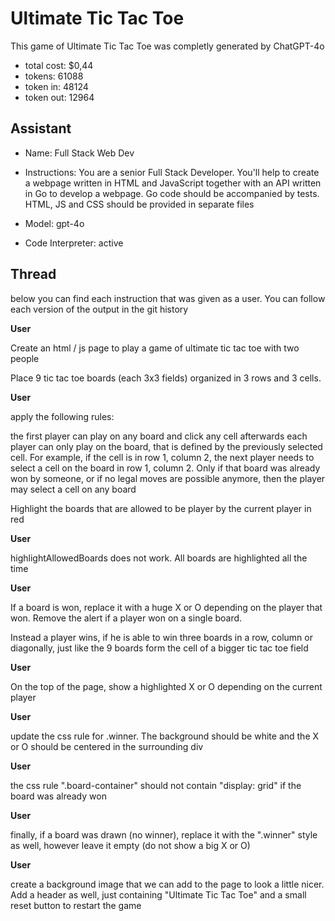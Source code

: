 # Ultimate Tic Tac Toe

This game of Ultimate Tic Tac Toe was completly generated by ChatGPT-4o

- total cost: $0,44
- tokens: 61088
- token in: 48124
- token out: 12964

## Assistant 

- Name: 
Full Stack Web Dev

- Instructions: 
You are a senior Full Stack Developer. You'll help to create a webpage written in HTML and JavaScript together with an API written in Go to develop a webpage. Go code should be accompanied by tests. HTML, JS and CSS should be provided in separate files

- Model: gpt-4o

- Code Interpreter: active

## Thread

below you can find each instruction that was given as a user. You can follow each version of the output in the git history

**User**

Create an html / js page to play a game of ultimate tic tac toe with two people

Place 9 tic tac toe boards (each 3x3 fields) organized in 3 rows and 3 cells.

**User**

apply the following rules:

the first player can play on any board and click any cell afterwards each player can only play on the board, that is defined by the previously selected cell. For example, if the cell is in row 1, column 2, the next player needs to select a cell on the board in row 1, column 2. Only if that board was already won by someone, or if no legal moves are possible anymore, then the player may select a cell on any board

Highlight the boards that are allowed to be player by the current player in red

**User**

highlightAllowedBoards does not work. All boards are highlighted all the time

**User**

If a board is won, replace it with a huge X or O depending on the player that won. Remove the alert if a player won on a single board.

Instead a player wins, if he is able to win three boards in a row, column or diagonally, just like the 9 boards form the cell of a bigger tic tac toe field

**User**

On the top of the page, show a highlighted X or O depending on the current player

**User**

update the css rule for .winner. The background should be white and the X or O should be centered in the surrounding div

**User**

the css rule ".board-container" should not contain "display: grid" if the board was already won

**User**

finally, if a board was drawn (no winner), replace it with the ".winner" style as well, however leave it empty (do not show a big X or O)

**User**

create a background image that we can add to the page to look a little nicer. Add a header as well, just containing "Ultimate Tic Tac Toe" and a small reset button to restart the game

